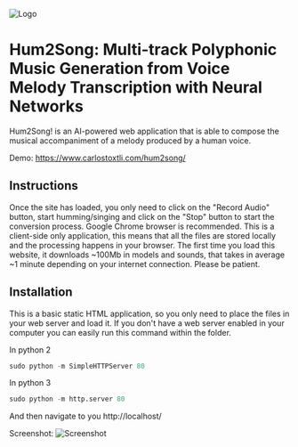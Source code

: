 ![Logo](https://www.carlostoxtli.com/hum2song/assets/images/hum2song.png)

# Hum2Song: Multi-track Polyphonic Music Generation from Voice Melody Transcription with Neural Networks

Hum2Song! is an AI-powered web application that is able to compose the musical accompaniment of a melody produced by a human voice.

Demo: https://www.carlostoxtli.com/hum2song/

## Instructions

Once the site has loaded, you only need to click on the "Record Audio" button, start humming/singing and click on the "Stop" button to start the conversion process. Google Chrome browser is recommended. This is a client-side only application, this means that all the files are stored locally and the processing happens in your browser. The first time you load this website, it downloads ~100Mb in models and sounds, that takes in average ~1 minute depending on your internet connection. Please be patient. 

## Installation

This is a basic static HTML application, so you only need to place the files in your web server and load it. If you don't have a web server enabled in your computer you can easily run this command within the folder.

In python 2
```python
sudo python -m SimpleHTTPServer 80
```
In python 3
```python
sudo python -m http.server 80
```
And then navigate to you http://localhost/

Screenshot:
![Screenshot](https://www.carlostoxtli.com/hum2song/assets/images/screenshot01.png)
